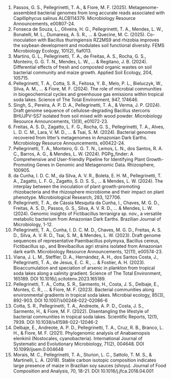 1.	Passos, G. S., Pellegrinetti, T. A., & Fiore, M. F. (2025). Metagenome-assembled bacterial genomes from long accurate reads associated with Capilliphycus salinus ALCB114379. Microbiology Resource Announcements, e00807-24.
2.	Fonseca de Souza, L., Oliveira, H. G., Pellegrinetti, T. A., Mendes, L. W., Bonatelli, M. L., Dumaresq, A. S. R., ... & Quecine, M. C. (2025). Co-inoculation with Bacillus thuringiensis RZ2MS9 and rhizobia improves the soybean development and modulates soil functional diversity. FEMS Microbiology Ecology, 101(2), fiaf013.
3.	Martins, G. L., Pellegrinetti, T. A., de Freitas, A. S., Rocha, G. S., Monteiro, G. G. T. N., Mendes, L. W., ... & Regitano, J. B. (2024). Differential effects of fresh and composted organic wastes on soil bacterial community and maize growth. Applied Soil Ecology, 204, 105715.
4.	Pellegrinetti, T. A., Cotta, S. R., Feitosa, Y. B., Melo, P. L., Bieluczyk, W., Silva, A. M., ... & Fiore, M. F. (2024). The role of microbial communities in biogeochemical cycles and greenhouse gas emissions within tropical soda lakes. Science of The Total Environment, 947, 174646.
5.	Singh, S., Pereira, A. P. D. A., Pellegrinetti, T. A., & Verma, J. P. (2024). Draft genome sequence of cellulose-degrading Bacillus stercoris BHUJPV-SS7 isolated from soil mixed with wood powder. Microbiology Resource Announcements, 13(9), e01072-23.
6.	Freitas, A. S. D., Zagatto, L. F. G., Rocha, G. S., Pellegrinetti, T. A., Alves, L. D. C. M., Lara, V. M. D., ... & Tsai, S. M. (2024). Bacterial genomes recovered from litter’s metagenomes in Amazonian Dark Earths. Microbiology Resource Announcements, e00422-24.
7.	Pellegrinetti, T. A., Monteiro, G. G. T. N., Lemos, L. N., dos Santos, R. A. C., Barros, A. G., & Mendes, L. W. (2024). PGPg_finder: A Comprehensive and User-friendly Pipeline for Identifying Plant Growth-Promoting Genes in Genomic and Metagenomic Data. Rhizosphere, 100905.
8.	da Cunha, I. D. C. M., da Silva, A. V. R., Boleta, E. H. M., Pellegrinetti, T. A., Zagatto, L. F. G., Zagatto, S. D. S. S., ... & Mendes, L. W. (2024). The interplay between the inoculation of plant growth-promoting rhizobacteria and the rhizosphere microbiome and their impact on plant phenotype. Microbiological Research, 283, 127706.
9.	Pellegrinetti, T. A., de Cássia Mesquita da Cunha, I., Chaves, M. G. D., Freitas, A. S. D., Passos, G. S., Silva, A. V. R. D., ... & Mendes, L. W. (2024). Genomic insights of Fictibacillus terranigra sp. nov., a versatile metabolic bacterium from Amazonian Dark Earths. Brazilian Journal of Microbiology, 1-12.
10.	Pellegrinetti, T. A., Cunha, I. D. C. M. D., Chaves, M. G. D., Freitas, A. S. D., Silva, A. V. R. D., Tsai, S. M., & Mendes, L. W. (2023). Draft genome sequences of representative Paenibacillus polymyxa, Bacillus cereus, Fictibacillus sp., and Brevibacillus agri strains isolated from Amazonian dark earth. Microbiology Resource Announcements, 12(11), e00574-23.
11.	Viana, J. L. M., Steffler, D. A., Hernández, A. H., dos Santos Costa, J., Pellegrinetti, T. A., de Jesus, E. C. R., ... & Fostier, A. H. (2023). Bioaccumulation and speciation of arsenic in plankton from tropical soda lakes along a salinity gradient. Science of The Total Environment, 165189. DOI 10.1016/j.scitotenv.2023.165189.
12.	Pellegrinetti, T. A., Cotta, S. R., Sarmento, H., Costa, J. S., Delbaje, E., Montes, C. R., ... & Fiore, M. F. (2023). Bacterial communities along environmental gradients in tropical soda lakes. Microbial ecology, 85(3), 892-903. DOI 10.1007/s00248-022-02086-6
13.	Cotta, S. R., Pellegrinetti, T. A., Andreote, A. P. D., Costa, J. S., Sarmento, H., & Fiore, M. F. (2022). Disentangling the lifestyle of bacterial communities in tropical soda lakes. Scientific Reports, 12(1), 7939. DOI 10.1038/s41598-022-12046-2
14.	Delbaje, E., Andreote, A. P. D., Pellegrinetti, T. A., Cruz, R. B., Branco, L. H., & Fiore, M. F. (2021). Phylogenomic analysis of Anabaenopsis elenkinii (Nostocales, cyanobacteria). International Journal of Systematic and Evolutionary Microbiology, 71(2), 004648. DOI 10.1099/ijsem.0.004648
15.	Morais, M. C., Pellegrinetti, T. A., Sturion, L. C., Sattolo, T. M. S., & Martinelli, L. A. (2018). Stable carbon isotopic composition indicates large presence of maize in Brazilian soy sauces (shoyu). Journal of Food Composition and Analysis, 70, 18-21. DOI 10.1016/j.jfca.2018.04.001


